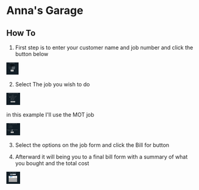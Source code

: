 # Anna's Garage

## How To


1. First step is to enter your customer name and job number and click the button below
<img src="./Images/LandingForm.PNG" alt="Landing Form" height="32px" width="32px" />

2. Select The job you wish to do
<img src="./Images/JobSelection.PNG" alt="Job Selection Form" height="32px" />

in this example I'll use the MOT job

<img src="./Images/MOTForm.PNG" alt="MOT Job Form" height="32px" />

3. Select the options on the job form and click the Bill for button

4. Afterward it will being you to a final bill form with a summary of what you bought and the total cost

<img src="./Images/BillForm.PNG" alt="Bill Form" height="32px" />

